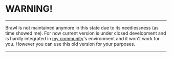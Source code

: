 # WARNING!

---

Brawl is not maintained anymore in this state due to its needlessness (as time showed me). For now current version is under closed development and is hardly integrated in [my community](http://www.octothorp.team/)'s environment and it won't work for you. However you can use this old version for your purposes.

---
